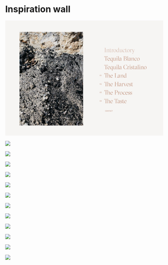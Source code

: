 # Inspiration wall

![](../.gitbook/assets/schermafbeelding-2019-04-17-om-13.09.51.png)

![](https://mir-s3-cdn-cf.behance.net/project_modules/max_3840/1ee56974742761.5c38a829387b0.jpg)

![](https://mir-s3-cdn-cf.behance.net/project_modules/fs/35e31f67075265.5b7daa6aad87a.jpg)

![](https://mir-s3-cdn-cf.behance.net/project_modules/fs/50af1667075265.5b550af9e7e43.jpg)

![](https://mir-s3-cdn-cf.behance.net/project_modules/fs/59584b70892317.5bb2d654e5781.png)

![](https://mir-s3-cdn-cf.behance.net/project_modules/fs/e316c770892317.5bb2d654e6f0b.png)

![](https://mir-s3-cdn-cf.behance.net/project_modules/fs/e40e9a70892317.5bb2d654e778a.png)

![](https://mir-s3-cdn-cf.behance.net/project_modules/max_3840/42777359378583.5a1fd7a933bfa.jpg)

![](https://mir-s3-cdn-cf.behance.net/project_modules/max_3840/bde9a359378583.5a1fd7a9321d5.jpg)

![](https://mir-s3-cdn-cf.behance.net/project_modules/max_3840/81202d59378583.5a1fd7a93438e.jpg)

![](https://mir-s3-cdn-cf.behance.net/project_modules/1400/43bac059378583.5a1fd7a7e0987.jpg)

![](https://mir-s3-cdn-cf.behance.net/project_modules/max_3840/3ce1c359378583.5a1fd9bf84aed.jpg)

![](https://mir-s3-cdn-cf.behance.net/project_modules/max_3840/6dab0159378583.5a1fe58dc14c0.jpg)



